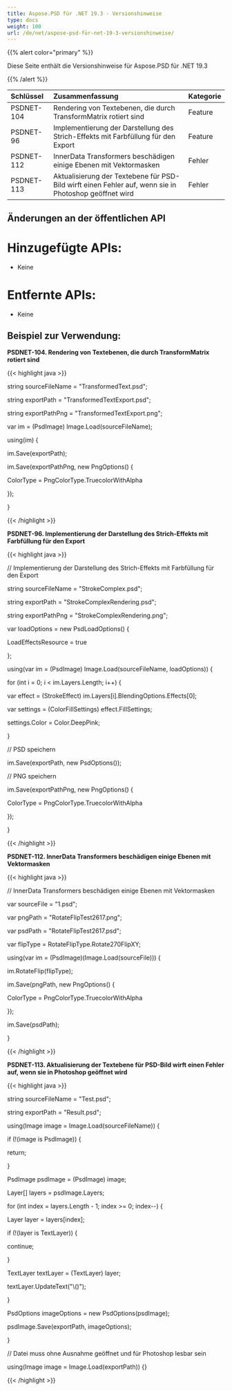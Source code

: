 ```yaml
---
title: Aspose.PSD für .NET 19.3 - Versionshinweise
type: docs
weight: 100
url: /de/net/aspose-psd-für-net-19-3-versionshinweise/
---
```


{{% alert color="primary" %}} 

Diese Seite enthält die Versionshinweise für Aspose.PSD für .NET 19.3

{{% /alert %}} 

|**Schlüssel**|**Zusammenfassung**|**Kategorie**|
| :- | :- | :- |
|PSDNET-104|Rendering von Textebenen, die durch TransformMatrix rotiert sind|Feature|
|PSDNET-96|Implementierung der Darstellung des Strich-Effekts mit Farbfüllung für den Export|Feature|
|PSDNET-112|InnerData Transformers beschädigen einige Ebenen mit Vektormasken|Fehler|
|PSDNET-113|Aktualisierung der Textebene für PSD-Bild wirft einen Fehler auf, wenn sie in Photoshop geöffnet wird|Fehler|

## **Änderungen an der öffentlichen API**
# **Hinzugefügte APIs:**
- Keine
# **Entfernte APIs:**
- Keine

## **Beispiel zur Verwendung:**
**PSDNET-104. Rendering von Textebenen, die durch TransformMatrix rotiert sind**

{{< highlight java >}}

 string sourceFileName = "TransformedText.psd";

string exportPath = "TransformedTextExport.psd";

string exportPathPng = "TransformedTextExport.png";

var im = (PsdImage) Image.Load(sourceFileName);

using(im) {

 im.Save(exportPath);

 im.Save(exportPathPng, new PngOptions() {

  ColorType = PngColorType.TruecolorWithAlpha

 });

}      

{{< /highlight >}}

**PSDNET-96. Implementierung der Darstellung des Strich-Effekts mit Farbfüllung für den Export**

{{< highlight java >}}

  // Implementierung der Darstellung des Strich-Effekts mit Farbfüllung für den Export

 string sourceFileName = "StrokeComplex.psd";

 string exportPath = "StrokeComplexRendering.psd";

 string exportPathPng = "StrokeComplexRendering.png";

 var loadOptions = new PsdLoadOptions() {

  LoadEffectsResource = true

 };

 using(var im = (PsdImage) Image.Load(sourceFileName, loadOptions)) {

  for (int i = 0; i < im.Layers.Length; i++) {

   var effect = (StrokeEffect) im.Layers[i].BlendingOptions.Effects[0];

   var settings = (ColorFillSettings) effect.FillSettings;

   settings.Color = Color.DeepPink;

  }

  // PSD speichern

  im.Save(exportPath, new PsdOptions());

  // PNG speichern

  im.Save(exportPathPng, new PngOptions() {

   ColorType = PngColorType.TruecolorWithAlpha

  });

 }         

{{< /highlight >}}

**PSDNET-112. InnerData Transformers beschädigen einige Ebenen mit Vektormasken**

{{< highlight java >}}

 // InnerData Transformers beschädigen einige Ebenen mit Vektormasken

var sourceFile = "1.psd";

var pngPath = "RotateFlipTest2617.png";

var psdPath = "RotateFlipTest2617.psd";

var flipType = RotateFlipType.Rotate270FlipXY;

using(var im = (PsdImage)(Image.Load(sourceFile))) {

 im.RotateFlip(flipType);

 im.Save(pngPath, new PngOptions() {

  ColorType = PngColorType.TruecolorWithAlpha

 });

 im.Save(psdPath);

}

{{< /highlight >}}

**PSDNET-113. Aktualisierung der Textebene für PSD-Bild wirft einen Fehler auf, wenn sie in Photoshop geöffnet wird**

{{< highlight java >}}

 string sourceFileName = "Test.psd";

string exportPath = "Result.psd";

using(Image image = Image.Load(sourceFileName)) {

 if (!(image is PsdImage)) {

  return;

 }

 PsdImage psdImage = (PsdImage) image;

 Layer[] layers = psdImage.Layers;

 for (int index = layers.Length - 1; index >= 0; index--) {

  Layer layer = layers[index];

  if (!(layer is TextLayer)) {

   continue;

  }

  TextLayer textLayer = (TextLayer) layer;

  textLayer.UpdateText("\\()");

 }

 PsdOptions imageOptions = new PsdOptions(psdImage);

 psdImage.Save(exportPath, imageOptions);

}

// Datei muss ohne Ausnahme geöffnet und für Photoshop lesbar sein

using(Image image = Image.Load(exportPath)) {}

{{< /highlight >}}
